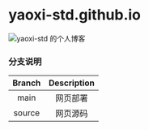 # yaoxi-std.github.io

![yaoxi-std 的个人博客](http://yaoxi-std.github.io/)

### 分支说明

| Branch |  Description  |
| :----: | :-----------: |
| main   | 网页部署       |
| source | 网页源码       |